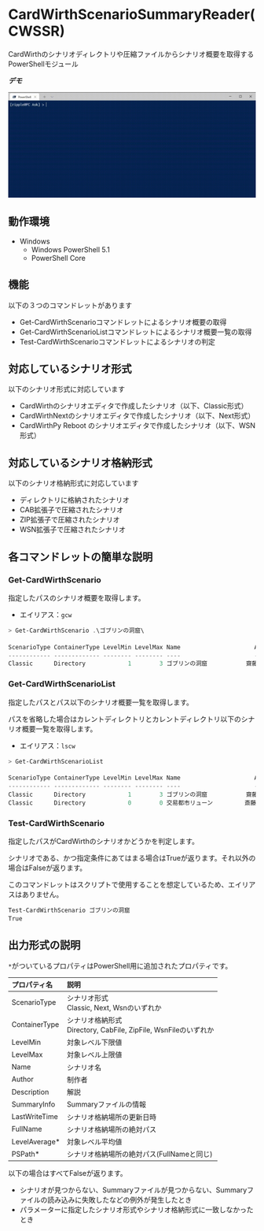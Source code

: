 # CardWirthScenarioSummaryReader(CWSSR)
CardWirthのシナリオディレクトリや圧縮ファイルからシナリオ概要を取得するPowerShellモジュール

***デモ***

![デモ](https://github.com/braveripple/CardWirthScenarioSummaryReader/blob/master/Assets/demo.gif?raw=true)

## 動作環境
* Windows
  * Windows PowerShell 5.1
  * PowerShell Core

## 機能
以下の３つのコマンドレットがあります
* Get-CardWirthScenarioコマンドレットによるシナリオ概要の取得
* Get-CardWirthScenarioListコマンドレットによるシナリオ概要一覧の取得
* Test-CardWirthScenarioコマンドレットによるシナリオの判定

## 対応しているシナリオ形式
以下のシナリオ形式に対応しています
* CardWirthのシナリオエディタで作成したシナリオ（以下、Classic形式）
* CardWirthNextのシナリオエディタで作成したシナリオ（以下、Next形式）
* CardWirthPy Reboot のシナリオエディタで作成したシナリオ（以下、WSN形式）

## 対応しているシナリオ格納形式
以下のシナリオ格納形式に対応しています
* ディレクトリに格納されたシナリオ
* CAB拡張子で圧縮されたシナリオ
* ZIP拡張子で圧縮されたシナリオ
* WSN拡張子で圧縮されたシナリオ

## 各コマンドレットの簡単な説明

### Get-CardWirthScenario
指定したパスのシナリオ概要を取得します。
* エイリアス：`gcw`
```powershell
> Get-CardWirthScenario .\ゴブリンの洞窟\

ScenarioType ContainerType LevelMin LevelMax Name                     Author               Description
------------ ------------- -------- -------- ----                     ------               -----------
Classic      Directory            1        3 ゴブリンの洞窟           齋藤 洋              　町外れの洞窟にゴブリンと…
```

### Get-CardWirthScenarioList

指定したパスとパス以下のシナリオ概要一覧を取得します。

パスを省略した場合はカレントディレクトリとカレントディレクトリ以下のシナリオ概要一覧を取得します。

* エイリアス：`lscw`

```powershell
> Get-CardWirthScenarioList

ScenarioType ContainerType LevelMin LevelMax Name                     Author               Description
------------ ------------- -------- -------- ----                     ------               -----------
Classic      Directory            1        3 ゴブリンの洞窟           齋藤 洋              　町外れの洞窟にゴブリンと…
Classic      Directory            0        0 交易都市リューン         斎藤 洋                冒険者よ、旅の準備は本当…
```

### Test-CardWirthScenario

指定したパスがCardWirthのシナリオかどうかを判定します。

シナリオである、かつ指定条件にあてはまる場合はTrueが返ります。それ以外の場合はFalseが返ります。

このコマンドレットはスクリプトで使用することを想定しているため、エイリアスはありません。

```powershell
Test-CardWirthScenario ゴブリンの洞窟
True
```

## 出力形式の説明

`*`がついているプロパティはPowerShell用に追加されたプロパティです。

|プロパティ名|説明|
|:---|:---|
|ScenarioType|シナリオ形式<br>Classic, Next, Wsnのいずれか|
|ContainerType|シナリオ格納形式<br>Directory, CabFile, ZipFile, WsnFileのいずれか|
|LevelMin|対象レベル下限値|
|LevelMax|対象レベル上限値|
|Name|シナリオ名|
|Author|制作者|
|Description|解説|
|SummaryInfo|Summaryファイルの情報|
|LastWriteTime|シナリオ格納場所の更新日時|
|FullName|シナリオ格納場所の絶対パス|
|LevelAverage*|対象レベル平均値|
|PSPath*|シナリオ格納場所の絶対パス(FullNameと同じ)|

以下の場合はすべてFalseが返ります。
* シナリオが見つからない、Summaryファイルが見つからない、Summaryファイルの読み込みに失敗したなどの例外が発生したとき
* パラメーターに指定したシナリオ形式やシナリオ格納形式に一致しなかったとき
